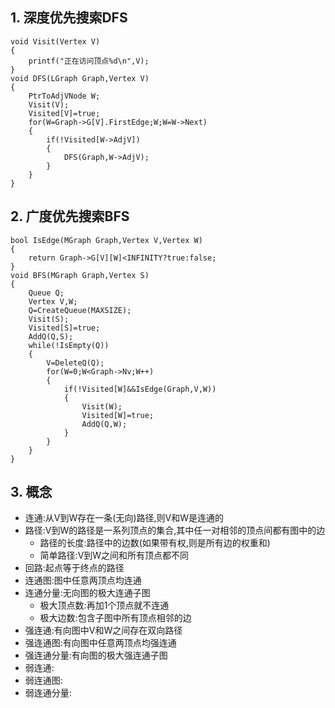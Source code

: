 ## 1. 深度优先搜索DFS

```
void Visit(Vertex V)
{
    printf("正在访问顶点%d\n",V);
}
void DFS(LGraph Graph,Vertex V)
{
    PtrToAdjVNode W;
    Visit(V);
    Visited[V]=true;
    for(W=Graph->G[V].FirstEdge;W;W=W->Next)
    {
        if(!Visited[W->AdjV])
        {
            DFS(Graph,W->AdjV); 
        }
    }
}
```

## 2. 广度优先搜索BFS

```
bool IsEdge(MGraph Graph,Vertex V,Vertex W)
{
    return Graph->G[V][W]<INFINITY?true:false;
}
void BFS(MGraph Graph,Vertex S)
{
    Queue Q;
    Vertex V,W;
    Q=CreateQueue(MAXSIZE);
    Visit(S);
    Visited[S]=true;
    AddQ(Q,S);
    while(!IsEmpty(Q))
    {
        V=DeleteQ(Q);
        for(W=0;W<Graph->Nv;W++)
        {
            if(!Visited[W]&&IsEdge(Graph,V,W))
            {
                Visit(W);
                Visited[W]=true;
                AddQ(Q,W);
            }
        }
    }
}
```

## 3. 概念

* 连通:从V到W存在一条(无向)路径,则V和W是连通的
* 路径:V到W的路径是一系列顶点的集合,其中任一对相邻的顶点间都有图中的边
    * 路径的长度:路径中的边数(如果带有权,则是所有边的权重和)
    * 简单路径:V到W之间和所有顶点都不同
* 回路:起点等于终点的路径
* 连通图:图中任意两顶点均连通
* 连通分量:无向图的极大连通子图
    * 极大顶点数:再加1个顶点就不连通
    * 极大边数:包含子图中所有顶点相邻的边
* 强连通:有向图中V和W之间存在双向路径
* 强连通图:有向图中任意两顶点均强连通
* 强连通分量:有向图的极大强连通子图
* 弱连通:
* 弱连通图:
* 弱连通分量:
